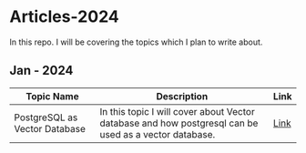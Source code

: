 # Articles-2024
In this repo. I will be covering the topics which I plan to write about.


## Jan - 2024

|Topic Name | Description | Link |
| ------ | ------ | ------ |
| PostgreSQL as Vector Database | In this topic I will cover about Vector database and how postgresql can be used as a vector database.| [Link](https://github.com/pawankulkarni13/Articles-2024/blob/master/ai/embeddings/Postgresql%20as%20Vector%20database.md) | 
